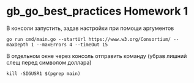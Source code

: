 # gb_go_best_practices Homework 1

В консоли запустить, задав настройки при помощи аргументов

```shell
go run cmd/main.go --startUrl https://www.w3.org/Consortium/ --maxDepth 1 --maxErrors 4 --timeOut 15
```

В отдельном окне через консоль отправить команду (убрав лишний слещ перед символом доллара)

```shell
kill -SIGUSR1 $(pgrep main)
```
